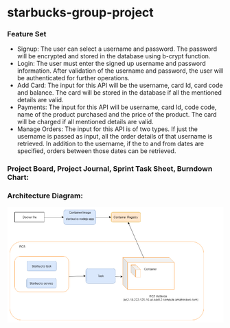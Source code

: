 # starbucks-group-project
### Feature Set
- Signup: The user can select a username and password. The password will be encrypted and stored in the database using b-crypt function.
- Login: The user must enter the signed up username and password information. After validation of the username and password, the user will be authenticated for further operations.
- Add Card: The input for this API will be the username, card Id, card code and balance. The card will be stored in the database if all the mentioned details are valid.
- Payments: The input for this API will be username, card Id, code code, name of the product purchased and the price of the product. The card will be charged if all mentioned details are valid.
- Manage Orders: The input for this API is of two types. If just the username is passed as input, all the order details of that username is retrieved. In addition to the username, if the to and from dates are specified, orders between those dates can be retrieved.

### Project Board, Project Journal, Sprint Task Sheet, Burndown Chart:

### Architecture Diagram:

![Alt deployment-diagram](starbucks/documentation/container-deployment-diagram.png?raw=true "AWS Container deployment diagram")
